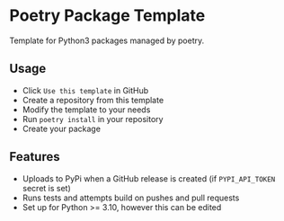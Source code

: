 # Poetry Package Template
Template for Python3 packages managed by poetry.

## Usage
* Click `Use this template` in GitHub
* Create a repository from this template
* Modify the template to your needs
* Run `poetry install` in your repository
* Create your package

## Features
* Uploads to PyPi when a GitHub release is created (if `PYPI_API_TOKEN` secret is set)
* Runs tests and attempts build on pushes and pull requests
* Set up for Python >= 3.10, however this can be edited